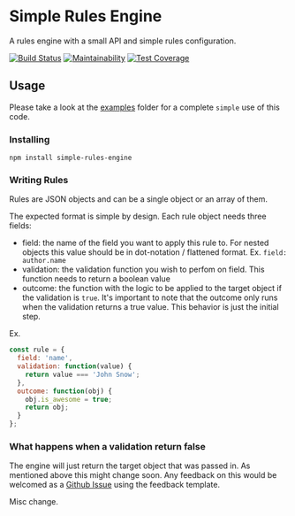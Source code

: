 # Simple Rules Engine

A rules engine with a small API and simple rules configuration.

[![Build Status](https://travis-ci.com/froi/simple-rules-engine.svg?branch=master)](https://travis-ci.com/froi/simple-rules-engine)
[![Maintainability](https://api.codeclimate.com/v1/badges/40369d8d7cc85a28d475/maintainability)](https://codeclimate.com/github/froi/simple-rules-engine/maintainability)
[![Test Coverage](https://api.codeclimate.com/v1/badges/40369d8d7cc85a28d475/test_coverage)](https://codeclimate.com/github/froi/simple-rules-engine/test_coverage)

## Usage

Please take a look at the [examples](https://github.com/froi/simple-rules-engine/tree/master/examples) folder for a complete `simple` use of this code.

### Installing

`npm install simple-rules-engine`

### Writing Rules

Rules are JSON objects and can be a single object or an array of them.

The expected format is simple by design. Each rule object needs three fields:

- field: the name of the field you want to apply this rule to. For nested objects this value should be in dot-notation / flattened format. Ex. `field: author.name`
- validation: the validation function you wish to perfom on field. This function needs to return a boolean value
- outcome: the function with the logic to be applied to the target object if the validation is `true`. It's important to note that the outcome only runs when the validation returns a true value. This behavior is just the initial step.

Ex.

```javascript
const rule = {
  field: 'name',
  validation: function(value) {
    return value === 'John Snow';
  },
  outcome: function(obj) {
    obj.is_awesome = true;
    return obj;
  }
};
```

### What happens when a validation return false

The engine will just return the target object that was passed in. As mentioned above this might change soon. Any feedback on this would be welcomed as a [Github Issue](https://github.com/froi/simple-rules-engine/issues) using the feedback template.

Misc change.
